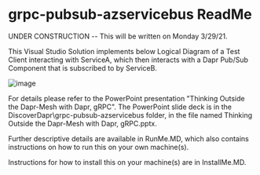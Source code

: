 # grpc-pubsub-azservicebus ReadMe
UNDER CONSTRUCTION -- This will be written on Monday 3/29/21.

This Visual Studio Solution implements below Logical Diagram of a Test Client interacting with ServiceA, which then interacts with a Dapr Pub/Sub Component that is subscribed to by ServiceB.

![image](https://user-images.githubusercontent.com/6517661/112757297-2e175400-8fb7-11eb-8db3-264ad2d867e7.png)

For details please refer to the PowerPoint presentation "Thinking Outside the Dapr-Mesh with Dapr, gRPC".  The PowerPoint slide deck is in the DiscoverDapr\grpc-pubsub-azservicebus folder, in the file named Thinking Outside the Dapr-Mesh with Dapr, gRPC.pptx. 

Further descriptive details are available in RunMe.MD, which also contains instructions on how to run this on your own machine(s).  

Instructions for how to install this on your machine(s) are in InstallMe.MD.
